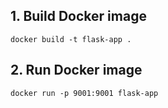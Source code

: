 ## 1. Build Docker image 
```commandline
docker build -t flask-app .
```

## 2. Run Docker image
```commandline
docker run -p 9001:9001 flask-app
```